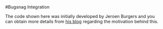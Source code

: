 #Bugsnag Integration

The code shown here was initially developed by Jeroen Burgers and you can obtain more details from [his blog](https://oracleimplementationadvisor.wordpress.com/2015/10/26/catch-those-uncaught-exceptions-from-your-browser-in-open-ui-part-i/) regarding the motivation behind this.


